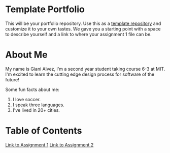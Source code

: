 # Template Portfolio
This will be your portfolio repository. Use this as a [template repository](https://docs.github.com/en/repositories/creating-and-managing-repositories/creating-a-template-repository) and customize it to your own tastes. We gave you a starting point with a space to describe yourself and a link to where your assignment 1 file can be.

# About Me
My name is Giani Alvez, I'm a second year student taking course 6-3 at MIT. I'm excited to learn the cutting edge design process for software of the future! 

Some fun facts about me:
1. I love soccer.
2. I speak three languages.
3. I've lived in 20+ cities.

# Table of Contents
[Link to Assignment 1](assignments/assignment1.md)
[Link to Assignment 2](assignments/assignment2.md)
